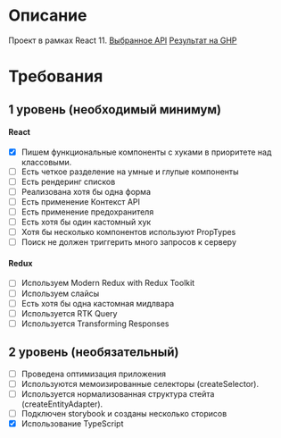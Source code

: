 # Описание
Проект в рамках React 11.
[Выбранное API](https://rickandmortyapi.com/documentation/)
[Результат на GHP](https://steeksg.github.io/aston-task/)

# Требования

## 1 уровень (необходимый минимум)
#### React
- [x] Пишем функциональные компоненты c хуками в приоритете над классовыми.
- [ ] Есть четкое разделение на умные и глупые компоненты 
- [ ] Есть рендеринг списков
- [ ] Реализована хотя бы одна форма
- [ ] Есть применение Контекст API
- [ ] Есть применение предохранителя
- [ ] Есть хотя бы один кастомный хук
- [ ] Хотя бы несколько компонентов используют PropTypes
- [ ] Поиск не должен триггерить много запросов к серверу

#### Redux
- [ ] Используем Modern Redux with Redux Toolkit 
- [ ] Используем слайсы 
- [ ] Есть хотя бы одна кастомная мидлвара 
- [ ] Используется RTK Query 
- [ ] Используется Transforming Responses 

## 2 уровень (необязательный)
- [ ] Проведена оптимизация приложения 
- [ ] Используются мемоизированные селекторы (createSelector).
- [ ] Используется нормализованная структура стейта (createEntityAdapter).
- [ ] Подключен storybook и созданы несколько сторисов 
- [x] Использование TypeScript 